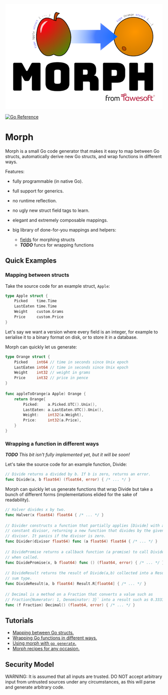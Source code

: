 ![Morph](morph.png)

[![Go Reference](https://pkg.go.dev/badge/github.com/tawesoft/morph#section-documentation.svg)](https://pkg.go.dev/github.com/tawesoft/morph#section-documentation)

Morph
=====

Morph is a small Go code generator that makes it easy to map between
Go structs, automatically derive new Go structs, and wrap functions in 
different ways.

Features:

 - fully programmable (in native Go).

 - full support for generics.

 - no runtime reflection.

 - no ugly new struct field tags to learn.

 - elegant and extremely composable mappings.

 - big library of done-for-you mappings and helpers:
   * [fields] for morphing structs
   * ***TODO*** funcs for wrapping functions


Quick Examples
--------------

### Mapping between structs

Take the source code for an example struct, `Apple`:

```go
type Apple struct {
    Picked    time.Time
    LastEaten time.Time
    Weight    custom.Grams
    Price     custom.Price
}
```

Let's say we want a version where every field is an integer, for example to 
serialise it to a binary format on disk, or to store it in a database.

Morph can quickly let us generate:

```go
type Orange struct {
    Picked    int64 // time in seconds since Unix epoch
    LastEaten int64 // time in seconds since Unix epoch
    Weight    int32 // weight in grams
    Price     int32 // price in pence
}

func appleToOrange(a Apple) Orange {
    return Orange{
        Picked:    a.Picked.UTC().Unix(),
        LastEaten: a.LastEaten.UTC().Unix(),
        Weight:    int32(a.Weight),
        Price:     int32(a.Price),
    }
}
```

### Wrapping a function in different ways

***TODO*** *This bit isn't fully implemented yet, but it will be soon!*

Let's take the source code for an example function, Divide:

```go
// Divide returns a divided by b. If b is zero, returns an error.
func Divide(a, b float64) (float64, error) { /* ... */ }
```

Morph can quickly let us generate functions that wrap Divide but take a 
bunch of different forms (implementations elided for the sake of readability).

```go
// Halver divides x by two.
func Halver(x float64) float64 { /* ... */ }

// Divider constructs a function that partially applies [Divide] with a
// constant divisor, returning a new function that divides by the given
// divisor. It panics if the divisor is zero.
func Divider(divisor float64) func (a float64) float64 { /* ... */ }

// DividePromise returns a callback function (a promise) to call Divide(a, b) 
// when called.
func DividePromise(x, b float64) func () (float64, error) { /* ... */ }

// DivideResult returns the result of Divide(a,b) collected into a Result 
// sum type.
func DivideResult(a, b float64) Result.R[float64] { /* ... */ }

// Decimal is a method on a Fraction that converts a value such as
// Fraction{Numerator: 1, Denominator: 3}` into a result such as 0.3333.
func (f Fraction) Decimal() (float64, error) { /* ... */ }
```

Tutorials
---------

* [Mapping between Go structs.]
* [Wrapping Go functions in different ways.]
* [Using morph with `go generate`.]
* [Morph recipes for any occasion.]


Security Model
--------------

WARNING: It is assumed that all inputs are trusted. DO NOT accept arbitrary
input from untrusted sources under any circumstances, as this will parse
and generate arbitrary code.


[fields]: https://pkg.go.dev/github.com/tawesoft/morph/fields
[Mapping between Go structs.]: doc/mapping-between-go-structs.md
[Wrapping Go functions in different ways.]: doc/wrapping-go-functions.md
[Using morph with `go generate`.]: doc/morph-go-generate.md
[Morph recipes for any occasion.]: doc/morph-recipies.md

